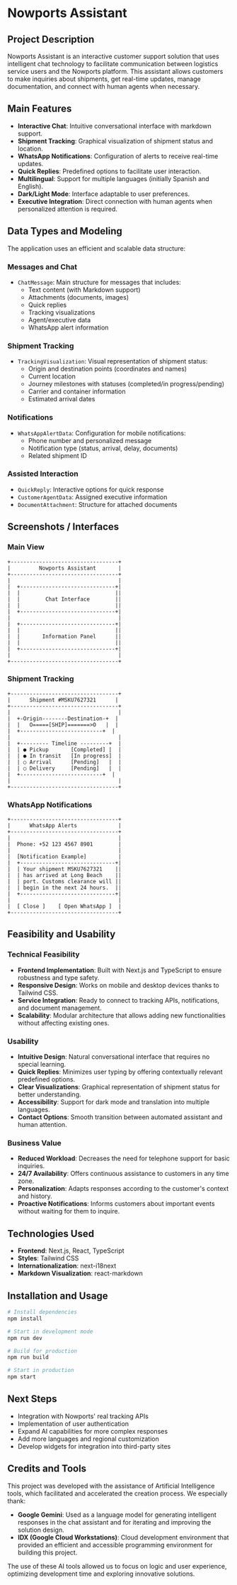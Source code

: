 # Nowports Assistant

## Project Description

Nowports Assistant is an interactive customer support solution that uses intelligent chat technology to facilitate communication between logistics service users and the Nowports platform. This assistant allows customers to make inquiries about shipments, get real-time updates, manage documentation, and connect with human agents when necessary.

## Main Features

- **Interactive Chat**: Intuitive conversational interface with markdown support.
- **Shipment Tracking**: Graphical visualization of shipment status and location.
- **WhatsApp Notifications**: Configuration of alerts to receive real-time updates.
- **Quick Replies**: Predefined options to facilitate user interaction.
- **Multilingual**: Support for multiple languages (initially Spanish and English).
- **Dark/Light Mode**: Interface adaptable to user preferences.
- **Executive Integration**: Direct connection with human agents when personalized attention is required.

## Data Types and Modeling

The application uses an efficient and scalable data structure:

### Messages and Chat
- `ChatMessage`: Main structure for messages that includes:
  - Text content (with Markdown support)
  - Attachments (documents, images)
  - Quick replies
  - Tracking visualizations
  - Agent/executive data
  - WhatsApp alert information

### Shipment Tracking
- `TrackingVisualization`: Visual representation of shipment status:
  - Origin and destination points (coordinates and names)
  - Current location
  - Journey milestones with statuses (completed/in progress/pending)
  - Carrier and container information
  - Estimated arrival dates

### Notifications
- `WhatsAppAlertData`: Configuration for mobile notifications:
  - Phone number and personalized message
  - Notification type (status, arrival, delay, documents)
  - Related shipment ID

### Assisted Interaction
- `QuickReply`: Interactive options for quick response
- `CustomerAgentData`: Assigned executive information
- `DocumentAttachment`: Structure for attached documents

## Screenshots / Interfaces

### Main View
```
+----------------------------------+
|         Nowports Assistant       |
+----------------------------------+
|                                  |
|  +------------------------------+|
|  |                              ||
|  |        Chat Interface        ||
|  |                              ||
|  +------------------------------+|
|                                  |
|  +------------------------------+|
|  |                              ||
|  |       Information Panel      ||
|  |                              ||
|  +------------------------------+|
|                                  |
+----------------------------------+
```

### Shipment Tracking
```
+----------------------------------+
|      Shipment #MSKU7627321      |
+----------------------------------+
|                                  |
|  +-Origin--------Destination-+  |
|  |   O=====[SHIP]=======>O   |  |
|  +--------------------------+  |
|                                  |
|  +--------- Timeline ---------+  |
|  | ● Pickup       [Completed] |  |
|  | ● In transit   [In progress]  |
|  | ○ Arrival      [Pending]   |  |
|  | ○ Delivery     [Pending]   |  |
|  +--------------------------+  |
|                                  |
+----------------------------------+
```

### WhatsApp Notifications
```
+----------------------------------+
|      WhatsApp Alerts             |
+----------------------------------+
|                                  |
|  Phone: +52 123 4567 8901        |
|                                  |
|  [Notification Example]          |
|  +------------------------------+|
|  | Your shipment MSKU7627321    ||
|  | has arrived at Long Beach    ||
|  | port. Customs clearance will ||
|  | begin in the next 24 hours.  ||
|  +------------------------------+|
|                                  |
|  [ Close ]    [ Open WhatsApp ]  |
+----------------------------------+
```

## Feasibility and Usability

### Technical Feasibility
- **Frontend Implementation**: Built with Next.js and TypeScript to ensure robustness and type safety.
- **Responsive Design**: Works on mobile and desktop devices thanks to Tailwind CSS.
- **Service Integration**: Ready to connect to tracking APIs, notifications, and document management.
- **Scalability**: Modular architecture that allows adding new functionalities without affecting existing ones.

### Usability
- **Intuitive Design**: Natural conversational interface that requires no special learning.
- **Quick Replies**: Minimizes user typing by offering contextually relevant predefined options.
- **Clear Visualizations**: Graphical representation of shipment status for better understanding.
- **Accessibility**: Support for dark mode and translation into multiple languages.
- **Contact Options**: Smooth transition between automated assistant and human attention.

### Business Value
- **Reduced Workload**: Decreases the need for telephone support for basic inquiries.
- **24/7 Availability**: Offers continuous assistance to customers in any time zone.
- **Personalization**: Adapts responses according to the customer's context and history.
- **Proactive Notifications**: Informs customers about important events without waiting for them to inquire.

## Technologies Used

- **Frontend**: Next.js, React, TypeScript
- **Styles**: Tailwind CSS
- **Internationalization**: next-i18next
- **Markdown Visualization**: react-markdown

## Installation and Usage

```bash
# Install dependencies
npm install

# Start in development mode
npm run dev

# Build for production
npm run build

# Start in production
npm start
```

## Next Steps

- Integration with Nowports' real tracking APIs
- Implementation of user authentication
- Expand AI capabilities for more complex responses
- Add more languages and regional customization
- Develop widgets for integration into third-party sites

## Credits and Tools

This project was developed with the assistance of Artificial Intelligence tools, which facilitated and accelerated the creation process. We especially thank:

* **Google Gemini**: Used as a language model for generating intelligent responses in the chat assistant and for iterating and improving the solution design.
* **IDX (Google Cloud Workstations)**: Cloud development environment that provided an efficient and accessible programming environment for building this project.

The use of these AI tools allowed us to focus on logic and user experience, optimizing development time and exploring innovative solutions.
